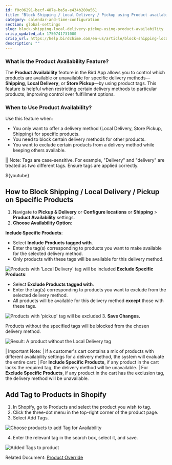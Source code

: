 ```yaml
---
id: f0c06291-becf-487a-ba5a-e434b280a561
title: "Block Shipping / Local Delivery / Pickup using Product availability"
category: calendar-and-time-configuration
section: global-settings
slug: block-shipping-local-delivery-pickup-using-product-availability
crisp_updated_at: 1750741731000
crisp_url: https://help.birdchime.com/en-us/article/block-shipping-local-delivery-pickup-using-product-availability-t1zg9b/
description: ""
---
```


### What is the Product Availability Feature?

The **Product Availability** feature in the Bird App allows you to control which products are available or unavailable for specific delivery methods— **Shipping**, **Local Delivery**, or **Store Pickup**—by using product tags. This feature is helpful when restricting certain delivery methods to particular products, improving control over fulfillment options.

### When to Use Product Availability?

Use this feature when:

* You only want to offer a delivery method (Local Delivery, Store Pickup, Shipping) for specific products.
* You need to block certain delivery methods for other products.
* You want to exclude certain products from a delivery method while keeping others available.

|| Note: Tags are case-sensitive. For example, "Delivery" and "delivery" are treated as two different tags. Ensure tags are applied correctly.

${youtube}[](cywEtEfrHcA)
## How to Block Shipping / Local Delivery / Pickup on Specific Products

1. Navigate to **Pickup & Delivery** or **Configure locations** or **Shipping** > **Product Availability** settings.
2. **Choose Availability Option**:

**Include Specific Products**:
* Select **Include** **Products tagged with**.
* Enter the tag(s) corresponding to products you want to make available for the selected delivery method.
* Only products with these tags will be available for this delivery method.

![Products with 'Local Delivery' tag will be included](https://storage.crisp.chat/users/helpdesk/website/-/c/a/8/2/ca826b447482b000/screenshot-2025-05-27-at-52755_a3mdkr.png)
**Exclude Specific Products**:
* Select **Exclude Products tagged with**.
* Enter the tag(s) corresponding to products you want to exclude from the selected delivery method.
* All products will be available for this delivery method **except** those with these tags.

![Products with 'pickup' tag will be excluded](https://storage.crisp.chat/users/helpdesk/website/-/c/a/8/2/ca826b447482b000/screenshot-2025-05-27-at-60934_1p14sn8.png)
3. **Save Changes.**

Products without the specified tags will be blocked from the chosen delivery method.

![Result: A product without the Local Delivery tag](https://storage.crisp.chat/users/helpdesk/website/ca826b447482b000/image_1qq6n5z.png)

| Important Note:
| If a customer's cart contains a mix of products with different availability settings for a delivery method, the system will evaluate the entire cart:
| For **Include Specific Products**, if any product in the cart lacks the required tag, the delivery method will be unavailable.
| For **Exclude Specific Products**, if any product in the cart has the exclusion tag, the delivery method will be unavailable.

## Add Tag to Products in Shopify

1. In Shopify, go to Products and select the product you wish to tag.
2. Click the three-dot menu in the top-right corner of the product page.
3. Select Add Tags.

![Choose products to add Tag for Availability](https://storage.crisp.chat/users/helpdesk/website/ca826b447482b000/image-3_1ei5qph.png)

4. Enter the relevant tag in the search box, select it, and save.

![Added Tags to product](https://storage.crisp.chat/users/helpdesk/website/ca826b447482b000/image_1ulu0c0.png)

Related Document: [Product Override](https://help.birdchime.com/en-us/article/product-override-g2yfl9/)
